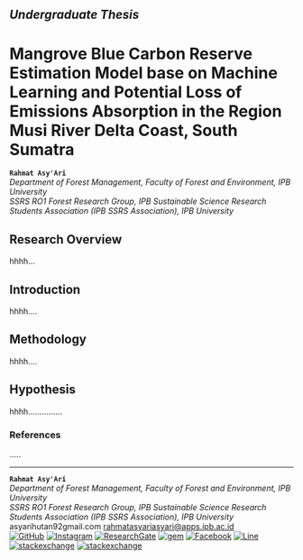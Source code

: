 ## _Undergraduate Thesis_

# Mangrove  Blue Carbon Reserve Estimation Model base on Machine Learning and Potential Loss of Emissions Absorption in the Region Musi River Delta Coast, South Sumatra
**`Rahmat Asy'Ari`**
<br /> _Department of Forest Management, Faculty of Forest and Environment, IPB University_
<br /> _SSRS RO1 Forest Research Group, IPB Sustainable Science Research Students Association (IPB SSRS Association), IPB University_


## Research Overview 
hhhh...

## Introduction
hhhh....

## Methodology 
hhhh....

## Hypothesis
hhhh...............


### References
.....
________________________________________________________________________________________________________________________________________________________
**`Rahmat Asy'Ari`**
<br /> _Department of Forest Management, Faculty of Forest and Environment, IPB University_
<br /> _SSRS RO1 Forest Research Group, IPB Sustainable Science Research Students Association (IPB SSRS Association), IPB University_
<br /> asyarihutan92gmail.com   rahmatasyariasyari@apps.ipb.ac.id
<br /> [![GitHub](https://img.shields.io/badge/GitHub-arihutan-darkgrey?style=flat&logo=github&logoColor=white)](https://github.com/arihutan/)   [![Instagram](https://img.shields.io/badge/Instagram-%23E4405F.svg?style=flat&logo=Instagram&logoColor=white)](https://instagram.com/asyari_sanggo/)   [![ResearchGate](https://img.shields.io/badge/ResearchGate-00CCBB?style=flat&logo=ResearchGate&logoColor=white)](https://www.researchgate.net/profile/Rahmat-Asyari)  [![gem](https://img.shields.io/badge/LinkedIn-0077B5?style=flat&logo=linkedin&logoColor=white)](https://www.linkedin.com/in/rahmat-asy-ari-21b59a1bb/)   [![Facebook](https://img.shields.io/badge/Facebook-%231877F2.svg?style=flat&logo=Facebook&logoColor=white)](https://www.facebook.com/rahmatasyari06) [![Line](https://img.shields.io/badge/Line-00C300?style=flat&logo=line&logoColor=white)](https://line.me/ti/p/QE4BR8qf53)   [![stackexchange](https://img.shields.io/badge/StackExchange-%23ffffff.svg?style=flat&logo=StackExchange&logoColor=blue)](https://meta.stackexchange.com/users/1358607/arihutan)   [![stackexchange](https://img.shields.io/badge/Stack_Overflow-FE7A16?style=flat&logo=stack-overflow&logoColor=white)](https://stackoverflow.com/users/19056344/arihutan) 


